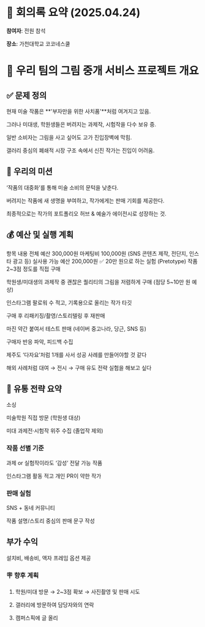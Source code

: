 # 📝 회의록 요약 (2025.04.24)

**참여자**: 전원 참석

**장소**: 가천대학교 코코네스쿨

# 🎨 우리 팀의 그림 중개 서비스 프로젝트 개요
## ✅ 문제 정의
현재 미술 작품은 **'부자만을 위한 사치품'**처럼 여겨지고 있음.

그러나 미대생, 학원생들은 버려지는 과제작, 시험작을 다수 보유 중.

일반 소비자는 그림을 사고 싶어도 고가 진입장벽에 막힘.

갤러리 중심의 폐쇄적 시장 구조 속에서 신진 작가는 진입이 어려움.

## 🎯 우리의 미션
‘작품의 대중화’를 통해 미술 소비의 문턱을 낮춘다.

버려지는 작품에 새 생명을 부여하고, 작가에게는 판매 기회를 제공한다.

최종적으로는 작가의 포트폴리오 허브 & 예술가 에이전시로 성장하는 것.

## 💰 예산 및 실행 계획

항목	내용
전체 예산	300,000원
마케팅비	100,000원 (SNS 콘텐츠 제작, 전단지, 인스타 광고 등)
실사용 가능 예산	200,000원
✅ 20만 원으로 하는 실험 (Pretotype)
작품 2~3점 정도를 직접 구매

학원생/미대생의 과제작 중 괜찮은 퀄리티의 그림을 저렴하게 구매 (점당 5~10만 원 예상)

인스타그램 팔로워 수 적고, 기록용으로 올리는 작가 타깃

구매 후 리패키징/촬영/스토리텔링 후 재판매

마진 약간 붙여서 테스트 판매 (네이버 중고나라, 당근, SNS 등)

구매자 반응 파악, 피드백 수집

제주도 ‘다자요’처럼 1개를 사서 성공 사례를 만들어야할 것 같다

해외 사례처럼 대여 → 전시 → 구매 유도 전략 실험을 해보고 싶다

## 📍 유통 전략 요약
소싱

미술학원 직접 방문 (학원생 대상)

미대 과제전·시험작 위주 수집 (졸업작 제외)

### 작품 선별 기준

과제 or 실험작이라도 ‘감성’ 전달 가능 작품

인스타그램 활동 적고 개인 PR이 약한 작가

### 판매 실험

SNS + 동네 커뮤니티

작품 설명/스토리 중심의 판매 문구 작성

## 부가 수익

설치비, 배송비, 액자 프레임 옵션 제공

### 🪧 향후 계획
1. 학원/미대 방문 → 2~3점 확보 → 사진촬영 및 판매 시도

2. 갤러리에 방문하여 담당자와의 연락

3. 캠퍼스픽에 글 올리

